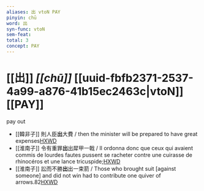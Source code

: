 ```yaml
---
aliases: 出 vtoN PAY
pinyin: chū
word: 出
syn-func: vtoN
sem-feat: 
total: 3
concept: PAY 
---
```

# [[出]] *[[chū]]*  [[uuid-fbfb2371-2537-4a99-a876-41b15ec2463c|vtoN]] [[PAY]]
pay out
 - [[韓非子]] 則人臣**出**大費 / then the minister will be prepared to have great expenses[HXWD](https://hxwd.org/textview.html?location=KR3c0005_tls_018-17a.4)
 - [[淮南子]] 令有重罪**出**出犀甲一戟 / Il ordonna donc que ceux qui avaient commis de lourdes fautes pussent se racheter contre une cuirasse de rhinocéros et une lance tricuspide;[HXWD](https://hxwd.org/textview.html?location=KR3j0010_tls_013-28a.63)
 - [[淮南子]] 訟而不勝**出**出一束箭 / Those who brought suit [against someone] and did not win had to contribute one quiver of arrows.82[HXWD](https://hxwd.org/textview.html?location=KR3j0010_tls_013-28a.65)